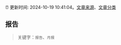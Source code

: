 :alarm_clock: 更新时间: 2024-10-19 10:41:04。[文章来源](/README.md)、[文章分类](/TAGS.md)

## 报告


> 关键字：`报告`、`月报`



